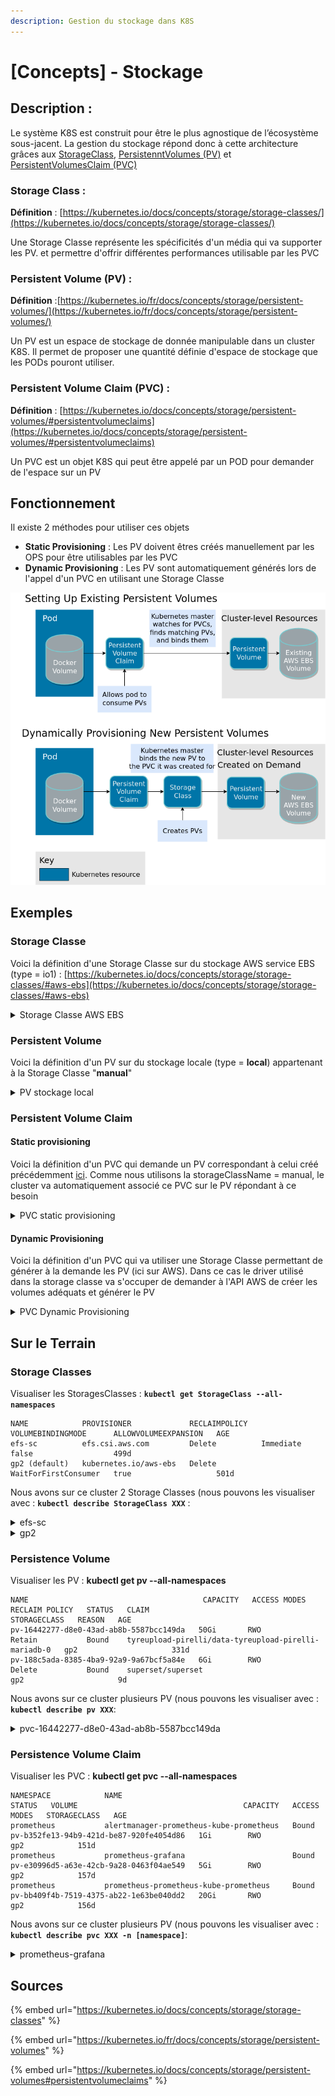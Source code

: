 ```yaml
---
description: Gestion du stockage dans K8S
---
```


# \[Concepts] - Stockage

## Description :

Le système K8S est construit pour être le plus agnostique de l’écosystème sous-jacent. La gestion du stockage répond donc à cette architecture grâces aux [StorageClass](vision-and-values.md#storage-class), [PersistenntVolumes (PV)](vision-and-values.md#persistent-volume-pv) et [PersistentVolumesClaim (PVC)](vision-and-values.md#persistent-volume-claim-pvc)

### **Storage Class :**

**Définition** : [https://kubernetes.io/docs/concepts/storage/storage-classes/](https://kubernetes.io/docs/concepts/storage/storage-classes/)

Une Storage Classe représente les spécificités d'un média qui va supporter les PV. et permettre d'offrir différentes performances utilisable par les PVC

### **Persistent Volume (PV) :**

**Définition** :[https://kubernetes.io/fr/docs/concepts/storage/persistent-volumes/](https://kubernetes.io/fr/docs/concepts/storage/persistent-volumes/)

Un PV est un espace de stockage de donnée manipulable dans un cluster K8S. Il permet de proposer une quantité définie d'espace de stockage que les PODs pouront utiliser.

### **Persistent Volume Claim (PVC) :**

**Définition** : [https://kubernetes.io/docs/concepts/storage/persistent-volumes/#persistentvolumeclaims](https://kubernetes.io/docs/concepts/storage/persistent-volumes/#persistentvolumeclaims)

Un PVC est un objet K8S qui peut être appelé par un POD pour demander de l'espace sur un PV

## Fonctionnement

Il existe 2 méthodes pour utiliser ces objets

* **Static Provisioning** : Les PV doivent êtres créés manuellement par les OPS pour être utilisables par les PVC
* **Dynamic Provisioning** : Les PV sont automatiquement générés lors de l'appel d'un PVC en utilisant une Storage Classe

![](<../.gitbook/assets/K8S---Storage PVC.png>)

## Exemples

### Storage Classe

Voici la définition d'une Storage Classe sur du stockage AWS service EBS (type = io1) : [https://kubernetes.io/docs/concepts/storage/storage-classes/#aws-ebs](https://kubernetes.io/docs/concepts/storage/storage-classes/#aws-ebs)

<details>

<summary>Storage Classe AWS EBS</summary>

```
apiVersion: storage.k8s.io/v1
kind: StorageClass
metadata:
  name: aws-ebs
provisioner: kubernetes.io/aws-ebs
parameters:
  type: io1
  iopsPerGB: "10"
  fsType: ext4
```

</details>

### Persistent Volume

Voici la définition d'un PV sur du stockage locale (type = **local**) appartenant à la Storage Classe "**manual**"

<details>

<summary>PV stockage local</summary>

```
apiVersion: v1
kind: PersistentVolume
metadata:
  name: task-pv-volume
  labels:
    type: local
spec:
  storageClassName: manual
  capacity:
    storage: 10Gi
  accessModes:
    - ReadWriteOnce
  hostPath:
    path: "/mnt/data"
```

</details>

### Persistent Volume Claim

#### Static provisioning

Voici la définition d'un PVC qui demande un PV correspondant à celui créé précédemment [ici](vision-and-values.md#persistent-volume). Comme nous utilisons la storageClassName = manual, le cluster va automatiquement associé ce PVC sur le PV répondant à ce besoin

<details>

<summary>PVC static provisioning</summary>

```
apiVersion: v1
kind: PersistentVolumeClaim
metadata:
  name: task-pv-claim
spec:
  storageClassName: manual
  accessModes:
    - ReadWriteOnce
  resources:
    requests:
      storage: 3Gi
```

</details>

#### **Dynamic Provisioning**

Voici la définition d'un PVC qui va utiliser une Storage Classe permettant de générer à la demande les PV (ici sur AWS). Dans ce cas le driver utilisé dans la storage classe va s'occuper de demander à l'API AWS de créer les volumes adéquats et générer le PV

<details>

<summary>PVC Dynamic Provisioning</summary>

```
apiVersion: v1
kind: PersistentVolumeClaim
metadata:
  name: task-pv-claim
spec:
  storageClassName: aws-ebs
  accessModes:
    - ReadWriteOnce
  resources:
    requests:
      storage: 3Gi
```

</details>

## Sur le Terrain

### Storage Classes

Visualiser les StoragesClasses : **`kubectl get StorageClass --all-namespaces`**

```
NAME            PROVISIONER             RECLAIMPOLICY   VOLUMEBINDINGMODE      ALLOWVOLUMEEXPANSION   AGE
efs-sc          efs.csi.aws.com         Delete          Immediate              false                  499d
gp2 (default)   kubernetes.io/aws-ebs   Delete          WaitForFirstConsumer   true                   501d
```

Nous avons sur ce cluster 2 Storage Classes (nous pouvons les visualiser avec : **`kubectl describe StorageClass XXX`** :

<details>

<summary>efs-sc</summary>

```
Name:            efs-sc
IsDefaultClass:  No
Annotations:     kubectl.kubernetes.io/last-applied-configuration={"apiVersion":"storage.k8s.io/v1","kind":"StorageClass","metadata":{"annotations":{},"name":"efs-sc"},"provisioner":"efs.csi.aws.com"}

Provisioner:           efs.csi.aws.com
Parameters:            <none>
AllowVolumeExpansion:  <unset>
MountOptions:          <none>
ReclaimPolicy:         Delete
VolumeBindingMode:     Immediate
Events:                <none>
```

</details>

<details>

<summary>gp2</summary>

```
Name:            gp2
IsDefaultClass:  Yes
Annotations:     kubectl.kubernetes.io/last-applied-configuration={"apiVersion":"storage.k8s.io/v1","kind":"StorageClass","metadata":{"annotations":{"storageclass.kubernetes.io/is-default-class":"true"},"name":"gp2"},"parameters":{"fsType":"ext4","type":"gp2"},"provisioner":"kubernetes.io/aws-ebs","volumeBindingMode":"WaitForFirstConsumer"}
,storageclass.kubernetes.io/is-default-class=true
Provisioner:           kubernetes.io/aws-ebs
Parameters:            fsType=ext4,type=gp2
AllowVolumeExpansion:  True
MountOptions:          <none>
ReclaimPolicy:         Delete
VolumeBindingMode:     WaitForFirstConsumer
Events:                <none>
```

</details>

### Persistence Volume

Visualiser les PV : **kubectl get pv --all-namespaces**

```
NAME                                       CAPACITY   ACCESS MODES   RECLAIM POLICY   STATUS   CLAIM                                                 STORAGECLASS   REASON   AGE
pv-16442277-d8e0-43ad-ab8b-5587bcc149da   50Gi       RWO            Retain           Bound    tyreupload-pirelli/data-tyreupload-pirelli-mariadb-0   gp2                     331d
pv-188c5ada-8385-4ba9-92a9-9a67bcf5a84e   6Gi        RWO            Delete           Bound    superset/superset                                      gp2                     9d
```

Nous avons sur ce cluster plusieurs PV (nous pouvons les visualiser avec : **`kubectl describe pv XXX`**:

<details>

<summary>pvc-16442277-d8e0-43ad-ab8b-5587bcc149da</summary>

```
Name:              pvc-16442277-d8e0-43ad-ab8b-5587bcc149da
Labels:            failure-domain.beta.kubernetes.io/region=eu-west-3
                   failure-domain.beta.kubernetes.io/zone=eu-west-3c
Annotations:       kubernetes.io/createdby: aws-ebs-dynamic-provisioner
                   pv.kubernetes.io/bound-by-controller: yes
                   pv.kubernetes.io/provisioned-by: kubernetes.io/aws-ebs
Finalizers:        [kubernetes.io/pv-protection]
StorageClass:      gp2
Status:            Bound
Claim:             tyreupload-pirelli/data-tyreupload-pirelli-mariadb-0
Reclaim Policy:    Retain
Access Modes:      RWO
VolumeMode:        Filesystem
Capacity:          50Gi
Node Affinity:     
  Required Terms:  
    Term 0:        failure-domain.beta.kubernetes.io/zone in [eu-west-3c]
                   failure-domain.beta.kubernetes.io/region in [eu-west-3]
Message:           
Source:
    Type:       AWSElasticBlockStore (a Persistent Disk resource in AWS)
    VolumeID:   aws://eu-west-3c/vol-0c6007de5b5e75569
    FSType:     ext4
    Partition:  0
    ReadOnly:   false
Events:         <none>
```

</details>

### Persistence Volume Claim

Visualiser les PVC : **kubectl get pvc --all-namespaces**

```
NAMESPACE            NAME                                                                                                             STATUS   VOLUME                                     CAPACITY   ACCESS MODES   STORAGECLASS   AGE
prometheus           alertmanager-prometheus-kube-prometheus   Bound    pv-b352fe13-94b9-421d-be87-920fe4054d86   1Gi        RWO            gp2            151d
prometheus           prometheus-grafana                        Bound    pv-e30996d5-a63e-42cb-9a28-0463f04ae549   5Gi        RWO            gp2            157d
prometheus           prometheus-prometheus-kube-prometheus     Bound    pv-bb409f4b-7519-4375-ab22-1e63be040dd2   20Gi       RWO            gp2            156d
```

Nous avons sur ce cluster plusieurs PV (nous pouvons les visualiser avec : **`kubectl describe pvc XXX -n [namespace]`**:

<details>

<summary>prometheus-grafana</summary>

```
Name:          prometheus-grafana
Namespace:     prometheus
StorageClass:  gp2
Status:        Bound
Volume:        pvc-e30996d5-a63e-42cb-9a28-0463f04ae549
Labels:        app.kubernetes.io/instance=prometheus
               app.kubernetes.io/managed-by=Helm
               app.kubernetes.io/name=grafana
               app.kubernetes.io/version=7.3.5
               helm.sh/chart=grafana-6.1.17
Annotations:   aws-ebs-tagger/tags: {"project": "GDP290"}
               meta.helm.sh/release-name: prometheus
               meta.helm.sh/release-namespace: prometheus
               pv.kubernetes.io/bind-completed: yes
               pv.kubernetes.io/bound-by-controller: yes
               volume.beta.kubernetes.io/storage-provisioner: kubernetes.io/aws-ebs
               volume.kubernetes.io/selected-node: ip-10-1-26-96.eu-west-3.compute.internal
Finalizers:    [kubernetes.io/pvc-protection]
Capacity:      5Gi
Access Modes:  RWO
VolumeMode:    Filesystem
Used By:       prometheus-grafana-97d686d56-rrwbj
Events:        <none>
```

</details>

## Sources

{% embed url="https://kubernetes.io/docs/concepts/storage/storage-classes" %}

{% embed url="https://kubernetes.io/fr/docs/concepts/storage/persistent-volumes" %}

{% embed url="https://kubernetes.io/docs/concepts/storage/persistent-volumes#persistentvolumeclaims" %}
